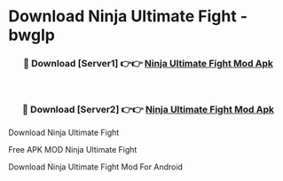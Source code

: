 # Download Ninja Ultimate Fight - bwglp



<div align="center">
<h3>🔴 Download [Server1] 👉👉 <a href="https://momento.my/?title=Ninja_Ultimate_Fight">Ninja Ultimate Fight Mod Apk</a></h3><br>

<h3>🔴 Download [Server2] 👉👉 <a href="https://momento.my/?title=Ninja_Ultimate_Fight">Ninja Ultimate Fight Mod Apk</a></h3>
</div>



Download Ninja Ultimate Fight 

Free APK MOD Ninja Ultimate Fight 

Download Ninja Ultimate Fight Mod For Android
